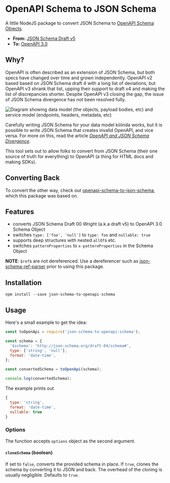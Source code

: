# OpenAPI Schema to JSON Schema

A little NodeJS package to convert JSON Schema to [OpenAPI Schema Objects](https://swagger.io/specification/#schemaObject).

- **From:** [JSON Schema Draft v5](http://json-schema.org/specification-links.html#draft-5)
- **To:** [OpenAPI 3.0](https://github.com/OAI/OpenAPI-Specification/blob/master/versions/3.0.1.md)

## Why?

OpenAPI is often described as an extension of JSON Schema, but both specs have changed over time and grown independently. OpenAPI v2 based based on JSON Schema draft 4 with a long list of deviations, but OpenAPI v3 shrank that list, upping their support to draft v4 and making the list of discrepancies shorter. Despite OpenAPI v3 closing the gap, the issue of JSON Schema divergence has not been resolved fully.

![Diagram showing data model (the objects, payload bodies, etc) and service model (endpoints, headers, metadata, etc)](https://cdn-images-1.medium.com/max/1600/0*hijIL-3Xa5EFZ783.png)

Carefully writing JSON Schema for your data model kiiiinda works, but it is possible to write JSON Schema that creates invalid OpenAPI, and vice versa. For more on this, read the article [_OpenAPI and JSON Schema Divergence_](https://blog.apisyouwonthate.com/openapi-and-json-schema-divergence-part-1-1daf6678d86e).

This tool sets out to allow folks to convert from JSON Schema (their one source of truth for everything) to OpenAPI (a thing for HTML docs and making SDKs).

## Converting Back

To convert the other way, check out [openapi-schema-to-json-schema](https://github.com/mikunn/openapi-schema-to-json-schema), which this package was based on.

## Features

* converts JSON Schema Draft 00 Wright (a.k.a draft v5) to OpenAPI 3.0 Schema Object
* switches `type: ['foo', 'null']` to `type: foo` and `nullable: true`
* supports deep structures with nested `allOf`s etc.
* switches `patternProperties` to `x-patternProperties` in the Schema Object

**NOTE**: `$ref`s are not dereferenced. Use a dereferencer such as [json-schema-ref-parser](https://www.npmjs.com/package/json-schema-ref-parser) prior to using this package.

## Installation

```
npm install --save json-schema-to-openapi-schema
```

## Usage

Here's a small example to get the idea:

```js
const toOpenApi = require('json-schema-to-openapi-schema');

const schema = {
  '$schema': 'http://json-schema.org/draft-04/schema#',
  type: ['string', 'null'],
  format: 'date-time',
};

const convertedSchema = toOpenApi(schema);

console.log(convertedSchema);
```

The example prints out

```js
{
  type: 'string',
  format: 'date-time',
  nullable: true
}
```

### Options

The function accepts `options` object as the second argument.

#### `cloneSchema` (boolean)

If set to `false`, converts the provided schema in place. If `true`, clones the schema by converting it to JSON and back. The overhead of the cloning is usually negligible. Defaults to `true`.
